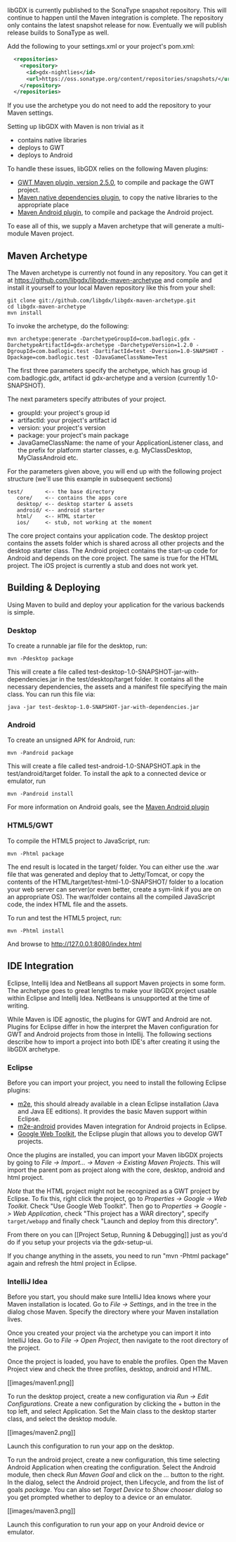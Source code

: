 libGDX is currently published to the SonaType snapshot repository. This will continue to happen until the Maven integration is complete. The repository only contains the latest snapshot release for now. Eventually we will publish release builds to SonaType as well.

Add the following to your settings.xml or your project's pom.xml:

```xml
  <repositories>
    <repository>
      <id>gdx-nightlies</id>
      <url>https://oss.sonatype.org/content/repositories/snapshots/</url>
    </repository>
  </repositories>
```

If you use the archetype you do not need to add the repository to your Maven settings.

Setting up libGDX with Maven is non trivial as it

  * contains native libraries
  * deploys to GWT
  * deploys to Android

To handle these issues, libGDX relies on the following Maven plugins:

  * [GWT Maven plugin, version 2.5.0](http://mojo.codehaus.org/gwt-maven-plugin/), to compile and package the GWT project.
  * [Maven native dependencies plugin](http://code.google.com/p/mavennatives/), to copy the native libraries to the appropriate place
  * [Maven Android plugin](http://code.google.com/p/maven-android-plugin/), to compile and package the Android project.

To ease all of this, we supply a Maven archetype that will generate a multi-module Maven project.

## Maven Archetype ##
The Maven archetype is currently not found in any repository. You can get it at https://github.com/libgdx/libgdx-maven-archetype and compile and install it yourself to your local Maven repository like this from your shell:

```
git clone git://github.com/libgdx/libgdx-maven-archetype.git
cd libgdx-maven-archetype
mvn install
```

To invoke the archetype, do the following:

```
mvn archetype:generate -DarchetypeGroupId=com.badlogic.gdx -DarchetypeArtifactId=gdx-archetype -DarchetypeVersion=1.2.0 -DgroupId=com.badlogic.test -DartifactId=test -Dversion=1.0-SNAPSHOT -Dpackage=com.badlogic.test -DJavaGameClassName=Test
```

The first three parameters specify the archetype, which has group id com.badlogic.gdx, artifact id gdx-archetype and a version (currently 1.0-SNAPSHOT).

The next parameters specify attributes of your project.

  * groupId: your project's group id
  * artifactId: your project's artifact id
  * version: your project's version
  * package: your project's main package
  * JavaGameClassName: the name of your ApplicationListener class, and the prefix for platform starter classes, e.g. MyClassDesktop, MyClassAndroid etc.

For the parameters given above, you will end up with the following project structure (we'll use this example in subsequent sections)

```
test/       <-- the base directory
   core/    <-- contains the apps core
   desktop/ <-- desktop starter & assets
   android/ <-- android starter 
   html/    <-- HTML starter
   ios/     <- stub, not working at the moment
```

The core project contains your application code. The desktop project contains the assets folder which is shared across all other projects and the desktop starter class. The Android project contains the start-up code for Android and depends on the core project. The same is true for the HTML project. The iOS project is currently a stub and does not work yet.

## Building & Deploying ##
Using Maven to build and deploy your application for the various backends is simple.

### Desktop ###
To create a runnable jar file for the desktop, run:

```
mvn -Pdesktop package
```

This will create a file called test-desktop-1.0-SNAPSHOT-jar-with-dependencies.jar in the test/desktop/target folder. It contains all the necessary dependencies, the assets and a manifest file specifying the main class. You can run this file via:

```
java -jar test-desktop-1.0-SNAPSHOT-jar-with-dependencies.jar
```

### Android ###
To create an unsigned APK for Android, run:

```
mvn -Pandroid package
```

This will create a file called test-android-1.0-SNAPSHOT.apk in the test/android/target folder. To install the apk to a connected device or emulator, run

```
mvn -Pandroid install
```

For more information on Android goals, see the [Maven Android plugin](http://code.google.com/p/maven-android-plugin/) 

### HTML5/GWT ###
To compile the HTML5 project to JavaScript, run:

```
mvn -Phtml package
```

The end result is located in the target/ folder. You can either use the .war file that was generated and deploy that to Jetty/Tomcat, or copy the contents of the HTML/target/test-html-1.0-SNAPSHOT/ folder to a location your web server can server(or even better, create a sym-link if you are on an appropriate OS). The war/folder contains all the compiled JavaScript code, the index HTML file and the assets.

To run and test the HTML5 project, run:
```
mvn -Phtml install
```

And browse to http://127.0.0.1:8080/index.html

## IDE Integration ##
Eclipse, Intellij Idea and NetBeans all support Maven projects in some form. The archetype goes to great lengths to make your libGDX project usable within Eclipse and Intellij Idea. NetBeans is unsupported at the time of writing.

While Maven is IDE agnostic, the plugins for GWT and Android are not. Plugins for Eclipse differ in how the interpret the Maven configuration for GWT and Android projects from those in Intellij. The following sections describe how to import a project into both IDE's after creating it using the libGDX archetype.

### Eclipse ###
Before you can import your project, you need to install the following Eclipse plugins:

  * [m2e](http://eclipse.org/m2e/), this should already available in a clean Eclipse installation (Java and Java EE editions). It provides the basic Maven support within Eclipse.
  * [m2e-android](http://rgladwell.github.com/m2e-android/) provides Maven integration for Android projects in Eclipse.
  * [Google Web Toolkit](https://developers.google.com/web-toolkit/), the Eclipse plugin that allows you to develop GWT projects.

Once the plugins are installed, you can import your Maven libGDX projects by going to *File -> Import... -> Maven -> Existing Maven Projects*. This will import the parent pom as project along with the core, desktop, android and html project.

*Note* that the HTML project might not be recognized as a GWT project by Eclipse. To fix this, right click the project, go to *Properties -> Google -> Web Toolkit*. Check "Use Google Web Toolkit". Then go to *Properties -> Google -> Web Application*, check "This project has a WAR directory", specify `target/webapp` and finally check "Launch and deploy from this directory".

From there on you can [[Project Setup, Running & Debugging]] just as you'd do if you setup your projects via the gdx-setup-ui. 

If you change anything in the assets, you need to run "mvn -Phtml package" again and refresh the html project in Eclipse.

### IntelliJ Idea ###
Before you start, you should make sure IntelliJ Idea knows where your Maven installation is located. Go to *File -> Settings*, and in the tree in the dialog chose Maven. Specify the directory where your Maven installation lives.

Once you created your project via the archetype you can import it into IntelliJ Idea. Go to *File -> Open Project*, then navigate to the root directory of the project.

Once the project is loaded, you have to enable the profiles. Open the Maven Project view and check the three profiles, desktop, android and HTML. 

[[images/maven1.png]]

To run the desktop project, create a new configuration via *Run -> Edit Configurations*. Create a new configuration by clicking the + button in the top left, and select Application. Set the Main class to the desktop starter class, and select the desktop module.

[[images/maven2.png]]

Launch this configuration to run your app on the desktop.

To run the android project, create a new configuration, this time selecting Android Application when creating the configuration. Select the Android module, then check *Run Maven Goal* and click on the *...* button to the right. In the dialog, select the Android project, then Lifecycle, and from the list of goals *package*. You can also set *Target Device* to *Show chooser dialog* so you get prompted whether to deploy to a device or an emulator.

[[images/maven3.png]]

Launch this configuration to run your app on your Android device or emulator.
